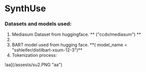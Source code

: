 # SynthUse

### Datasets and models used:

<ol>
<li>Mediasum Dataset from huggingface. ** ("ccdv/mediasum") ** <li>
<li>BART model used from hugging face. **( model_name = "sshleifer/distilbart-xsum-12-3")** </li>
<li>Tokenization process:</li>

</ol>
!aa](/assests/su2.PNG "aa")
